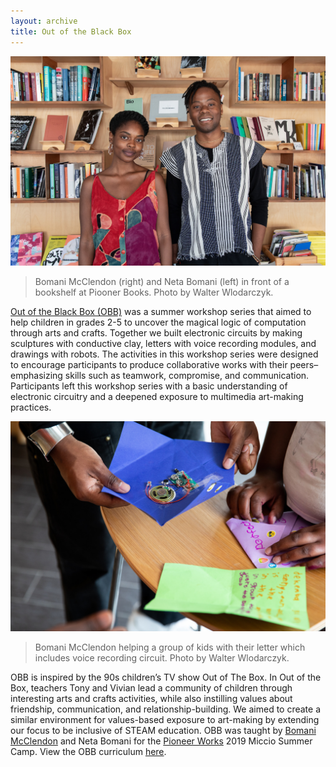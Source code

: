 ```yaml
---
layout: archive
title: Out of the Black Box
---
```


![Bomani McClendon (right) and Neta Bomani (left) in front of a bookshelf at Piooner Books.](/assets/img/archive/obb/obb1.jpg)
> Bomani McClendon (right) and Neta Bomani (left) in front of a bookshelf at Piooner Books. Photo by Walter Wlodarczyk.

[Out of the Black Box (OBB)](https://pioneerworks.org/programs/summer-steam-program-out-of-the-black-box/) was a summer workshop series that aimed to help children in grades 2-5 to uncover the magical logic of computation through arts and crafts. Together we built electronic circuits by making sculptures with conductive clay, letters with voice recording modules, and drawings with robots. The activities in this workshop series were designed to encourage participants to produce collaborative works with their peers–emphasizing skills such as teamwork, compromise, and communication. Participants left this workshop series with a basic understanding of electronic circuitry and a deepened exposure to multimedia art-making practices.

![Bomani McClendon helping a group of kids with their letter which includes voice recording circuit. P](/assets/img/archive/obb/obb2.jpg)
> Bomani McClendon helping a group of kids with their letter which includes voice recording circuit. Photo by Walter Wlodarczyk.

OBB is inspired by the 90s children’s TV show Out of The Box. In Out of the Box, teachers Tony and Vivian lead a community of children through interesting arts and crafts activities, while also instilling values about friendship, communication, and relationship-building. We aimed to create a similar environment for values-based exposure to art-making by extending our focus to be inclusive of STEAM education. OBB was taught by [Bomani McClendon](https://bomani.xyz) and Neta Bomani for the [Pioneer Works](https://pioneerworks.org/) 2019 Miccio Summer Camp. View the OBB curriculum [here](https://github.com/netanoir/out-of-the-black-box).